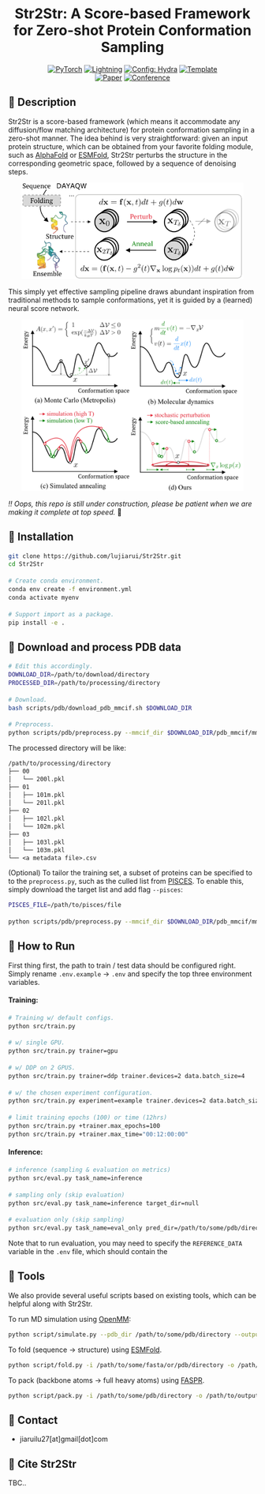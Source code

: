 
<div align="center">

# Str2Str: A Score-based Framework for Zero-shot Protein Conformation Sampling

<a href="https://pytorch.org/get-started/locally/"><img alt="PyTorch" src="https://img.shields.io/badge/PyTorch-ee4c2c?logo=pytorch&logoColor=white"></a>
<a href="https://pytorchlightning.ai/"><img alt="Lightning" src="https://img.shields.io/badge/-Lightning-792ee5?logo=pytorchlightning&logoColor=white"></a>
<a href="https://hydra.cc/"><img alt="Config: Hydra" src="https://img.shields.io/badge/Config-Hydra-89b8cd"></a>
<a href="https://github.com/ashleve/lightning-hydra-template"><img alt="Template" src="https://img.shields.io/badge/-Lightning--Hydra--Template-017F2F?style=flat&logo=github&labelColor=gray"></a><br>
[![Paper](http://img.shields.io/badge/paper-OpenReview-B31B1B.svg)](https://openreview.net/forum?id=C4BikKsgmK)
[![Conference](http://img.shields.io/badge/ICLR-2024-4b44ce.svg)](https://iclr.cc/Conferences/2024)

</div>


## 📜 Description

Str2Str is a score-based framework (which means it accommodate any diffusion/flow matching architecture) for protein conformation sampling in a zero-shot manner. The idea behind is very straightforward: given an input protein structure, which can be obtained from your favorite folding module, such as [AlphaFold](https://www.nature.com/articles/s41586-021-03819-2) or [ESMFold](https://www.science.org/doi/10.1126/science.ade2574), Str2Str perturbs the structure in the corresponding geometric space, followed by a sequence of denoising steps.  

<p align="center">
<img src="assets/inference.png" width="450"/>
</p>

This simply yet effective sampling pipeline draws abundant inspiration from traditional methods to sample conformations, yet it is guided by a (learned) neural score network.


<p align="center">
<img src="assets/illus.png" width="450"/>
</p>


*!! Oops, this repo is still under construction, please be patient when we are making it complete at top speed.* 🥰


## 🚀 Installation
```sh
git clone https://github.com/lujiarui/Str2Str.git
cd Str2Str

# Create conda environment.
conda env create -f environment.yml
conda activate myenv

# Support import as a package.
pip install -e .
```

## 🧪 Download and process PDB data

```sh
# Edit this accordingly.
DOWNLOAD_DIR=/path/to/download/directory
PROCESSED_DIR=/path/to/processing/directory

# Download.
bash scripts/pdb/download_pdb_mmcif.sh $DOWNLOAD_DIR

# Preprocess.
python scripts/pdb/preprocess.py --mmcif_dir $DOWNLOAD_DIR/pdb_mmcif/mmcif_files --output_dir $PROCESSED_DIR
```

The processed directory will be like:
```
/path/to/processing/directory
├── 00
│   └── 200l.pkl
├── 01
│   ├── 101m.pkl
│   └── 201l.pkl
├── 02
│   ├── 102l.pkl
│   └── 102m.pkl
├── 03
│   ├── 103l.pkl
│   └── 103m.pkl
└── <a metadata file>.csv
```

(Optional) To tailor the training set, a subset of proteins can be specified to to the `preprocess.py`, such as the culled list from [PISCES](https://dunbrack.fccc.edu/pisces/). To enable this, simply download the target list and add flag `--pisces`:
```sh
PISCES_FILE=/path/to/pisces/file

python scripts/pdb/preprocess.py --mmcif_dir $DOWNLOAD_DIR/pdb_mmcif/mmcif_files --output_dir $PROCESSED_DIR --pisces $PISCES_FILE
```



## 🔨 How to Run

First thing first, the path to train / test data should be configured right. Simply rename `.env.example` -> `.env` and specify the top three environment variables.

#### Training:
```sh
# Training w/ default configs.
python src/train.py

# w/ single GPU.
python src/train.py trainer=gpu

# w/ DDP on 2 GPUS. 
python src/train.py trainer=ddp trainer.devices=2 data.batch_size=4

# w/ the chosen experiment configuration.
python src/train.py experiment=example trainer.devices=2 data.batch_size=4

# limit training epochs (100) or time (12hrs)
python src/train.py +trainer.max_epochs=100
python src/train.py +trainer.max_time="00:12:00:00"
```

#### Inference:

```sh
# inference (sampling & evaluation on metrics)
python src/eval.py task_name=inference

# sampling only (skip evaluation)
python src/eval.py task_name=inference target_dir=null

# evaluation only (skip sampling)
python src/eval.py task_name=eval_only pred_dir=/path/to/some/pdb/directory
```

Note that to run evaluation, you may need to specify the `REFERENCE_DATA` variable in the `.env` file, which should contain the 

## 🍪 Tools

We also provide several useful scripts based on existing tools, which can be helpful along with Str2Str.

To run MD simulation using [OpenMM](https://github.com/openmm/openmm):
```bash
python script/simulate.py --pdb_dir /path/to/some/pdb/directory --output_dir /path/to/output/directory
```

To fold (sequence -> structure) using [ESMFold](https://github.com/facebookresearch/esm).
```bash
python script/fold.py -i /path/to/some/fasta/or/pdb/directory -o /path/to/output/directory
```

To pack (backbone atoms -> full heavy atoms) using [FASPR](https://github.com/tommyhuangthu/FASPR).
```bash
python script/pack.py -i /path/to/some/pdb/directory -o /path/to/output/directory --n_cpu 4
```


## 📧 Contact

- jiaruilu27[at]gmail[dot]com



## 📝 Cite Str2Str

TBC..